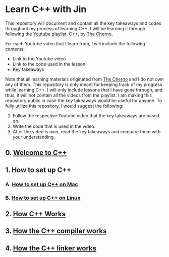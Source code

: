 # Learn C++ with Jin

This repository will document and contain all the key takeaways and codes throughout my process of learning C++.
I will be learning it through following the [Youtube playlist, C++](https://youtube.com/playlist?list=PLlrATfBNZ98dudnM48yfGUldqGD0S4FFb&si=eAUec1IBcU8OovFy), by [The Cherno](https://www.youtube.com/channel/UCQ-W1KE9EYfdxhL6S4twUNw).

For each Youtube video that I learn from, I will include the following contents:
- Link to the Youtube video
- Link to the code used in the lesson
- Key takeaways

Note that all learning materials originated from [The Cherno](https://www.youtube.com/channel/UCQ-W1KE9EYfdxhL6S4twUNw) and I do not own any of them.
This repository is only meant for keeping track of my progress while learning C++.
I will only include lessons that I have gone through, and thus, it will not contain all the videos 
from the playlist.
I am making this repository public in case the key takeaways would be useful for anyone.
To fully utilize this repository, I would suggest the following:
1. Follow the respective Youtube video that the key takeaways are based on.
2. Write the code that is used in the video.
3. After the video is over, read the key takeaways and compare them with your understanding.

## 0. [Welcome to C++](src/0-welcome-to-cpp)

## 1. How to set up C++

### A. [How to set up C++ on Mac](src/1b-how-to-set-up-cpp-on-mac)

### B. [How to set up C++ on Linux](src/1c-how-to-set-up-cpp-on-linux)

## 2. [How C++ Works](src/2-how-cpp-works)

## 3. [How the C++ compiler works](src/3-how-the-cpp-compiler-works)

## 4. [How the C++ linker works](src/4-how-the-cpp-linker-works)